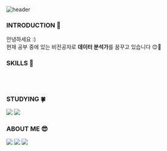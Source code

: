 ![header](https://capsule-render.vercel.app/api?type=wave&color=auto&height=300&section=header&text=yeonjae%20lim&fontSize=80)

### INTRODUCTION 🙌
안녕하세요 :)<br>
현재 공부 중에 있는 비전공자로 **데이터 분석가**를 꿈꾸고 있습니다 😊💙

### SKILLS 🎨
<br>
<br>

### STUDYING 🍀
<img src="https://img.shields.io/badge/Python-3766AB?style=flat-square&logo=Python&logoColor=white"/>   <img src="https://img.shields.io/badge/CSS-1572B6?style=flat-square&logo=CSS3&logoColor=white"/>

### ABOUT ME 😎
<a href="https://velog.io/@im_yeonjae"><img src="https://img.shields.io/badge/Velog-20C997?style=flat-square&logo=im_yeonjae&logoColor=white&link=https://velog.io/@im_yeonjae"/></a>    <a href="https://www.instagram.com/lyj_0121/"><img src="https://img.shields.io/badge/lyj_0121-E4405F?style=flat-square&logo=Instagram&logoColor=white&link=https://velog.io/@im_yeonjae"/></a>   <img src="https://img.shields.io/badge/duswo121@gmail.com-EA4335?style=flat-square&logo=Gmail&logoColor=white&link=https://velog.io/@im_yeonjae"/></a>
